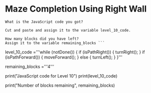  # Maze Completion Using Right Wall
 
``` If you adopted the "Follow the Right Wall" algorithm, you will complete Level 10. 
What is the JavaScript code you got? 

Cut and paste and assign it to the variable level_10_code.

How many blocks did you have left? 
Assign it to the variable remaining_blocks ```

```

level_10_code ='''while (notDone()) {
  if (isPathRight()) {
    turnRight();
  }
  if (isPathForward()) {
    moveForward();
  } else {
    turnLeft();
  }
}'''

remaining_blocks ='''4'''


print("JavaScript code for Level 10")
print(level_10_code)

print("Number of blocks remaining", remaining_blocks)
```
